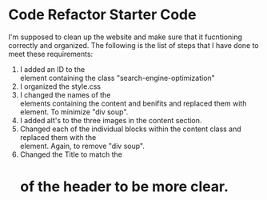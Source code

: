 # Code Refactor Starter Code
I'm supposed to clean up the website and make sure that it fucntioning correctly and organized.
The following is the list of steps that I have done to meet these requirements:
1. I added an ID to the <div> element containing the class "search-engine-optimization"
2. I organized the style.css
3. I changed the names of the <div> elements containing the content and benifits and replaced them with <section> element. To minimize "div soup".
4. I added alt's to the three images in the content section.
5. Changed each of the individual blocks within the content class and replaced them with the <article> element. Again, to remove "div soup".
6. Changed the Title to match the <h1> of the header to be more clear.

